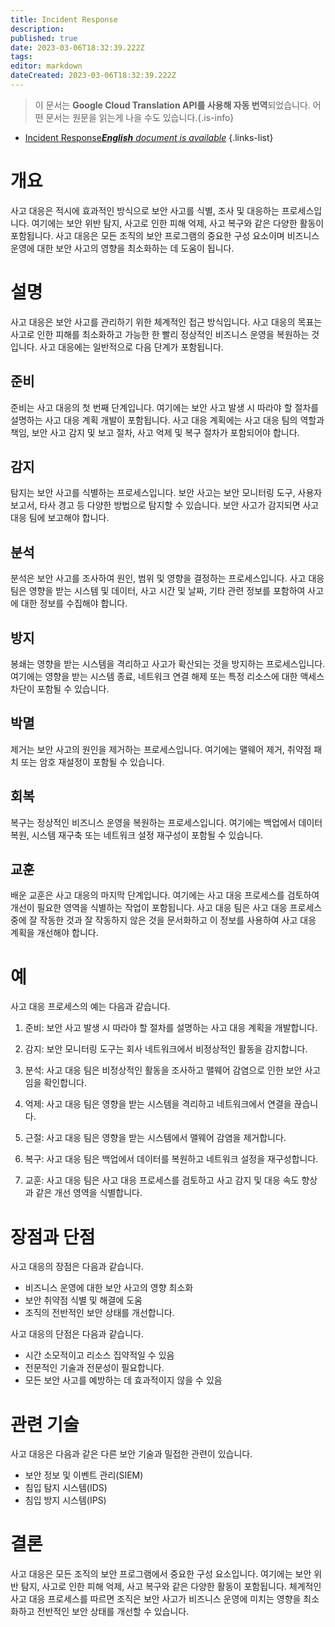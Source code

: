 ```yaml
---
title: Incident Response
description: 
published: true
date: 2023-03-06T18:32:39.222Z
tags: 
editor: markdown
dateCreated: 2023-03-06T18:32:39.222Z
---
```


> 이 문서는 **Google Cloud Translation API를 사용해 자동 번역**되었습니다.
어떤 문서는 원문을 읽는게 나을 수도 있습니다.{.is-info}



- [Incident Response***English** document is available*](/en/Knowledge-base/Dictionary/incident-response)
{.links-list}



# 개요

사고 대응은 적시에 효과적인 방식으로 보안 사고를 식별, 조사 및 대응하는 프로세스입니다. 여기에는 보안 위반 탐지, 사고로 인한 피해 억제, 사고 복구와 같은 다양한 활동이 포함됩니다. 사고 대응은 모든 조직의 보안 프로그램의 중요한 구성 요소이며 비즈니스 운영에 대한 보안 사고의 영향을 최소화하는 데 도움이 됩니다.

# 설명

사고 대응은 보안 사고를 관리하기 위한 체계적인 접근 방식입니다. 사고 대응의 목표는 사고로 인한 피해를 최소화하고 가능한 한 빨리 정상적인 비즈니스 운영을 복원하는 것입니다. 사고 대응에는 일반적으로 다음 단계가 포함됩니다.

## 준비

준비는 사고 대응의 첫 번째 단계입니다. 여기에는 보안 사고 발생 시 따라야 할 절차를 설명하는 사고 대응 계획 개발이 포함됩니다. 사고 대응 계획에는 사고 대응 팀의 역할과 책임, 보안 사고 감지 및 보고 절차, 사고 억제 및 복구 절차가 포함되어야 합니다.

## 감지

탐지는 보안 사고를 식별하는 프로세스입니다. 보안 사고는 보안 모니터링 도구, 사용자 보고서, 타사 경고 등 다양한 방법으로 탐지할 수 있습니다. 보안 사고가 감지되면 사고 대응 팀에 보고해야 합니다.

## 분석

분석은 보안 사고를 조사하여 원인, 범위 및 영향을 결정하는 프로세스입니다. 사고 대응 팀은 영향을 받는 시스템 및 데이터, 사고 시간 및 날짜, 기타 관련 정보를 포함하여 사고에 대한 정보를 수집해야 합니다.

## 방지

봉쇄는 영향을 받는 시스템을 격리하고 사고가 확산되는 것을 방지하는 프로세스입니다. 여기에는 영향을 받는 시스템 종료, 네트워크 연결 해제 또는 특정 리소스에 대한 액세스 차단이 포함될 수 있습니다.

## 박멸

제거는 보안 사고의 원인을 제거하는 프로세스입니다. 여기에는 맬웨어 제거, 취약점 패치 또는 암호 재설정이 포함될 수 있습니다.

## 회복

복구는 정상적인 비즈니스 운영을 복원하는 프로세스입니다. 여기에는 백업에서 데이터 복원, 시스템 재구축 또는 네트워크 설정 재구성이 포함될 수 있습니다.

## 교훈

배운 교훈은 사고 대응의 마지막 단계입니다. 여기에는 사고 대응 프로세스를 검토하여 개선이 필요한 영역을 식별하는 작업이 포함됩니다. 사고 대응 팀은 사고 대응 프로세스 중에 잘 작동한 것과 잘 작동하지 않은 것을 문서화하고 이 정보를 사용하여 사고 대응 계획을 개선해야 합니다.

# 예

사고 대응 프로세스의 예는 다음과 같습니다.

1. 준비: 보안 사고 발생 시 따라야 할 절차를 설명하는 사고 대응 계획을 개발합니다.

2. 감지: 보안 모니터링 도구는 회사 네트워크에서 비정상적인 활동을 감지합니다.

3. 분석: 사고 대응 팀은 비정상적인 활동을 조사하고 맬웨어 감염으로 인한 보안 사고임을 확인합니다.

4. 억제: 사고 대응 팀은 영향을 받는 시스템을 격리하고 네트워크에서 연결을 끊습니다.

5. 근절: 사고 대응 팀은 영향을 받는 시스템에서 맬웨어 감염을 제거합니다.

6. 복구: 사고 대응 팀은 백업에서 데이터를 복원하고 네트워크 설정을 재구성합니다.

7. 교훈: 사고 대응 팀은 사고 대응 프로세스를 검토하고 사고 감지 및 대응 속도 향상과 같은 개선 영역을 식별합니다.

# 장점과 단점

사고 대응의 장점은 다음과 같습니다.

- 비즈니스 운영에 대한 보안 사고의 영향 최소화
- 보안 취약점 식별 및 해결에 도움
- 조직의 전반적인 보안 상태를 개선합니다.

사고 대응의 단점은 다음과 같습니다.

- 시간 소모적이고 리소스 집약적일 수 있음
- 전문적인 기술과 전문성이 필요합니다.
- 모든 보안 사고를 예방하는 데 효과적이지 않을 수 있음

# 관련 기술

사고 대응은 다음과 같은 다른 보안 기술과 밀접한 관련이 있습니다.

- 보안 정보 및 이벤트 관리(SIEM)
- 침입 탐지 시스템(IDS)
- 침입 방지 시스템(IPS)

# 결론

사고 대응은 모든 조직의 보안 프로그램에서 중요한 구성 요소입니다. 여기에는 보안 위반 탐지, 사고로 인한 피해 억제, 사고 복구와 같은 다양한 활동이 포함됩니다. 체계적인 사고 대응 프로세스를 따르면 조직은 보안 사고가 비즈니스 운영에 미치는 영향을 최소화하고 전반적인 보안 상태를 개선할 수 있습니다.